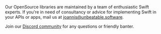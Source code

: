 Our OpenSource libraries are maintained by a team of enthusiastic Swift experts. If you're in need of consultancy or advice for implementing Swift in your APIs or apps, mail us at [joannis@unbeatable.software](mailto:joannis@unbeatable.software).

Join our [Discord community](https://discord.gg/H6799jh) for any questions or friendly banter.

